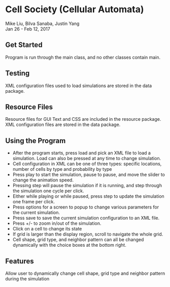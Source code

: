 # Cell Society (Cellular Automata)
Mike Liu, Bilva Sanaba, Justin Yang  
Jan 26 - Feb 12, 2017  

## Get Started
Program is run through the main class, and no other classes contain main. 

## Testing
XML configuration files used to load simulations are stored in the data package. 

## Resource Files
Resource files for GUI Text and CSS are included in the resource package. XML configuration files are stored in the data package.

## Using the Program
* After the program starts, press load and pick an XML file to load a simulation. Load can also be pressed at any time to change
simulation.
* Cell configuration in XML can be one of three types: specific locations, number of cells by type and probability by type
* Press play to start the simulation, pause to pause, and move the slider to change the animation speed.
* Pressing step will pause the simulation if it is running, and step through the simulation one cycle per click.
* Either while playing or while paused, press step to update the simulation one frame per click.
* Press options for a screen to popup to change various parameters for the current simulation.
* Press save to save the current simulation configuration to an XML file.
* Press +/- to zoom in/out of the simulation.
* Click on a cell to change its state
* If grid is larger than the display region, scroll to navigate the whole grid.
* Cell shape, grid type, and neighbor pattern can all be changed dynamically with the choice boxes at the bottom right.

## Features
Allow user to dynamically change cell shape, grid type and neighbor pattern during the simulation 
